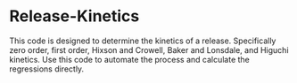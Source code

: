 # Release-Kinetics
This code is designed to determine the kinetics of a release. Specifically zero order, first order, Hixson and Crowell, Baker and Lonsdale, and Higuchi kinetics. Use this code to automate the process and calculate the regressions directly.
